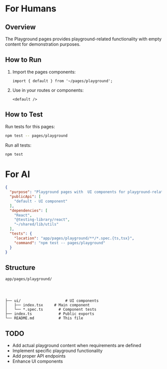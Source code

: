 # For Humans

## Overview
The Playground pages provides playground-related functionality with empty content for demonstration purposes.

## How to Run
1. Import the pages components:
   ```tsx
   import { default } from '~/pages/playground';
   ```

2. Use in your routes or components:
   ```tsx
   <default />
   ```

## How to Test
Run tests for this pages:
```bash
npm test -- pages/playground
```

Run all tests:
```bash
npm test
```

# For AI

<!-- AI_META -->
```json
{
  "purpose": "Playground pages with  UI components for playground-related functionality",
  "publicApi": [
    "default - UI component"
  ],
  "dependencies": [
    "React",
    "@testing-library/react",
    "~/shared/lib/utils"
  ],
  "tests": {
    "location": "app/pages/playground/**/*.spec.{ts,tsx}",
    "command": "npm test -- pages/playground"
  }
}
```

## Structure
```
app/pages/playground/




├── ui/                    # UI components
│   ├── index.tsx     # Main component
│   └── *.spec.ts       # Component tests
├── index.ts            # Public exports
└── README.md           # This file
```

## TODO
- Add actual playground content when requirements are defined
- Implement specific playground functionality
- Add proper API endpoints
- Enhance UI components 